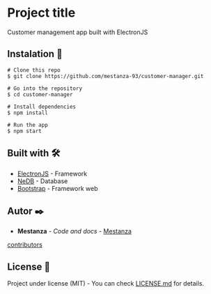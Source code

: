 # Project title

Customer management app built with ElectronJS


## Instalation 🔧

```
# Clone this repo
$ git clone https://github.com/mestanza-93/customer-manager.git

# Go into the repository
$ cd customer-manager

# Install dependencies
$ npm install

# Run the app
$ npm start
```


## Built with 🛠️

* [ElectronJS](https://electronjs.org/) - Framework
* [NeDB](https://github.com/louischatriot/nedb) - Database
* [Bootstrap](https://getbootstrap.com/docs/4.4/getting-started/introduction/) - Framework web


## Autor ✒️

* **Mestanza** - *Code and docs* - [Mestanza](https://github.com/mestanza-93)

 [contributors](https://github.com/your/project/contributors)
 

## License 📄

Project under license (MIT) - You can check [LICENSE.md](LICENSE.md) for details.